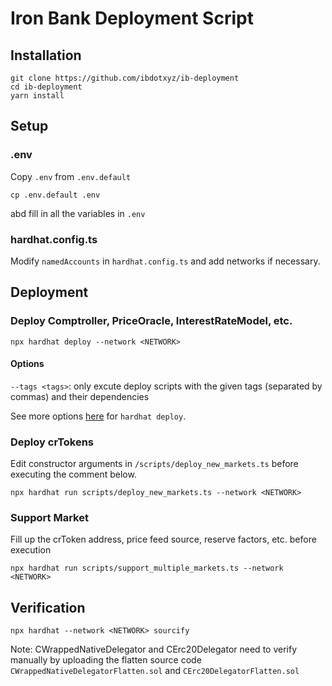 # Iron Bank Deployment Script

## Installation

    git clone https://github.com/ibdotxyz/ib-deployment
    cd ib-deployment
    yarn install

## Setup

### .env
Copy `.env` from `.env.default`

    cp .env.default .env

abd fill in all the variables in `.env`

### hardhat.config.ts
Modify `namedAccounts` in `hardhat.config.ts` and add networks if necessary.

## Deployment
### Deploy Comptroller, PriceOracle, InterestRateModel, etc.

    npx hardhat deploy --network <NETWORK>

#### Options

`--tags <tags>`: only excute deploy scripts with the given tags (separated by commas) and their dependencies

See more options [here](https://github.com/wighawag/hardhat-deploy#1-hardhat-deploy) for `hardhat deploy`.

### Deploy crTokens
Edit constructor arguments in `/scripts/deploy_new_markets.ts` before executing the comment below.

    npx hardhat run scripts/deploy_new_markets.ts --network <NETWORK>

### Support Market
Fill up the crToken address, price feed source, reserve factors, etc. before execution

    npx hardhat run scripts/support_multiple_markets.ts --network <NETWORK>


## Verification

    npx hardhat --network <NETWORK> sourcify

Note: CWrappedNativeDelegator and CErc20Delegator need to verify manually by uploading the flatten source code `CWrappedNativeDelegatorFlatten.sol` and `CErc20DelegatorFlatten.sol`
